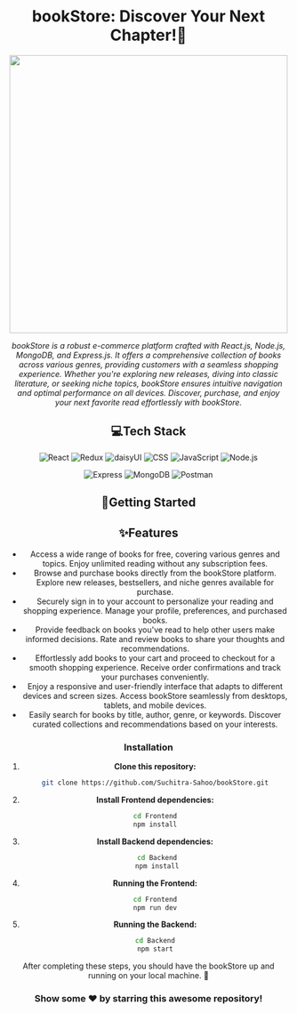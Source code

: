 <div align="center">

# bookStore: Discover Your Next Chapter!📖

<div align="center">
  <img src="https://img.freepik.com/premium-vector/boys-girl-mixed-race-reading-book-together-with-stack-books-vector-illustration-icon_407960-80.jpg" width="auto" height="500px" />
</div>


<i>bookStore is a robust e-commerce platform crafted with React.js, Node.js, MongoDB, and Express.js. It offers a comprehensive collection of books across various genres, providing customers with a seamless shopping experience. Whether you're exploring new releases, diving into classic literature, or seeking niche topics, bookStore ensures intuitive navigation and optimal performance on all devices. Discover, purchase, and enjoy your next favorite read effortlessly with bookStore.</i>


<div align="center">

## 💻Tech Stack

![React](https://img.shields.io/badge/React-%2320232a.svg?style=for-the-badge&logo=react&logoColor=%2361DAFB)
![Redux](https://img.shields.io/badge/Redux-%23764ABC?style=for-the-badge&logo=redux&logoColor=white)
![daisyUI](https://img.shields.io/badge/daisyUI-%232D3748?style=for-the-badge&logo=tailwind-css&logoColor=white)
![CSS](https://img.shields.io/badge/CSS-%231572B6?style=for-the-badge&logo=css3&logoColor=white)
![JavaScript](https://img.shields.io/badge/JavaScript-F7DF1E?style=for-the-badge&logo=javascript&logoColor=black)
![Node.js](https://img.shields.io/badge/Node.js-43853D?style=for-the-badge&logo=node.js&logoColor=white)

![Express](https://img.shields.io/badge/Express-000000?style=for-the-badge&logo=express&logoColor=white)
![MongoDB](https://img.shields.io/badge/MongoDB-4EA94B?style=for-the-badge&logo=mongodb&logoColor=white)
![Postman](https://img.shields.io/badge/Postman-FF6C37?style=for-the-badge&logo=postman&logoColor=white)


</div>

## 🚀Getting Started

## ✨Features

- Access a wide range of books for free, covering various genres and topics. Enjoy unlimited reading without any subscription fees.
- Browse and purchase books directly from the bookStore platform. Explore new releases, bestsellers, and niche genres available for purchase.
- Securely sign in to your account to personalize your reading and shopping experience. Manage your profile, preferences, and purchased books.
- Provide feedback on books you've read to help other users make informed decisions. Rate and review books to share your thoughts and recommendations.
- Effortlessly add books to your cart and proceed to checkout for a smooth shopping experience. Receive order confirmations and track your purchases conveniently.
- Enjoy a responsive and user-friendly interface that adapts to different devices and screen sizes. Access bookStore seamlessly from desktops, tablets, and mobile devices.
- Easily search for books by title, author, genre, or keywords. Discover curated collections and recommendations based on your interests.

### Installation

1. **Clone this repository:**

   ```bash
   git clone https://github.com/Suchitra-Sahoo/bookStore.git
   ```

2. **Install Frontend dependencies:**

     ```bash
    cd Frontend
    npm install
    ```
    
3. **Install Backend dependencies:**

   ```bash
    cd Backend
    npm install
    ```

4. **Running the Frontend:**

    ```bash
    cd Frontend
    npm run dev
    ```

5. **Running the Backend:**

    ```bash
    cd Backend
    npm start
    ```

After completing these steps, you should have the bookStore up and running on your local machine. 🎉

### Show some ❤️ by starring this awesome repository!

